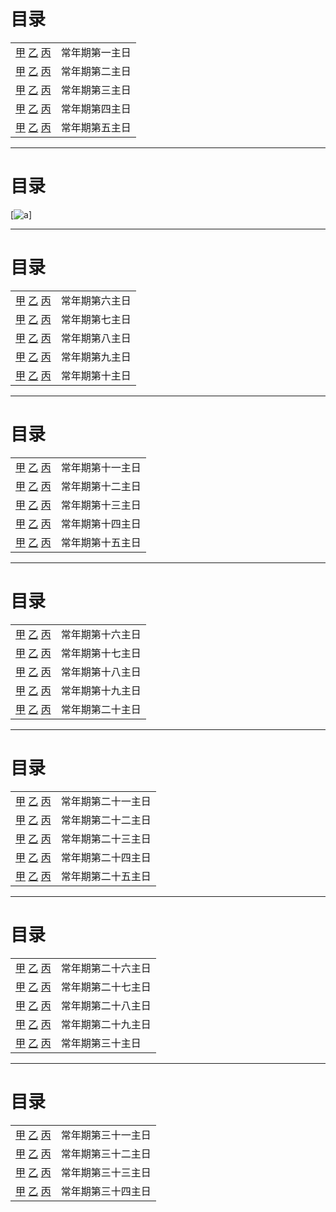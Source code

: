 # 目录

|                                           |                |
|-------------------------------------------|----------------|
| [甲](/?s=a.1) [乙](/?s=b.1) [丙](/?s=c.1) | 常年期第一主日 |
| [甲](/?s=a.2) [乙](/?s=b.2) [丙](/?s=c.2) | 常年期第二主日 |
| [甲](/?s=a.3) [乙](/?s=b.3) [丙](/?s=c.3) | 常年期第三主日 |
| [甲](/?s=a.4) [乙](/?s=b.4) [丙](/?s=c.4) | 常年期第四主日 |
| [甲](/?s=a.5) [乙](/?s=b.5) [丙](/?s=c.5) | 常年期第五主日 |

---

# 目录

[![a](/assets/images/)]

---

# 目录

|                                              |                |
|----------------------------------------------|----------------|
| [甲](/?s=a.6) [乙](/?s=b.6) [丙](/?s=c.6)    | 常年期第六主日 |
| [甲](/?s=a.7) [乙](/?s=b.7) [丙](/?s=c.7)    | 常年期第七主日 |
| [甲](/?s=a.8) [乙](/?s=b.8) [丙](/?s=c.8)    | 常年期第八主日 |
| [甲](/?s=a.9) [乙](/?s=b.9) [丙](/?s=c.9)    | 常年期第九主日 |
| [甲](/?s=a.10) [乙](/?s=b.10) [丙](/?s=c.10) | 常年期第十主日 |

---

# 目录

|                                             |                   |
|---------------------------------------------|-------------------|
| [甲](/?s=a.11) [乙](/?s=b.11) [丙](/?s=c.11)| 常年期第十一主日  |
| [甲](/?s=a.12) [乙](/?s=b.12) [丙](/?s=c.12)| 常年期第十二主日  |
| [甲](/?s=a.13) [乙](/?s=b.13) [丙](/?s=c.13)| 常年期第十三主日  |
| [甲](/?s=a.14) [乙](/?s=b.14) [丙](/?s=c.14)| 常年期第十四主日  |
| [甲](/?s=a.15) [乙](/?s=b.15) [丙](/?s=c.15)| 常年期第十五主日  |

---

# 目录

|                                              |                  |
|----------------------------------------------|------------------|
| [甲](/?s=a.16) [乙](/?s=b.16) [丙](/?s=c.16) | 常年期第十六主日 |
| [甲](/?s=a.17) [乙](/?s=b.17) [丙](/?s=c.17) | 常年期第十七主日 |
| [甲](/?s=a.18) [乙](/?s=b.18) [丙](/?s=c.18) | 常年期第十八主日 |
| [甲](/?s=a.19) [乙](/?s=b.19) [丙](/?s=c.19) | 常年期第十九主日 |
| [甲](/?s=a.20) [乙](/?s=b.20) [丙](/?s=c.20) | 常年期第二十主日 |

---

# 目录

|                                              |                    |
|----------------------------------------------|--------------------|
| [甲](/?s=a.21) [乙](/?s=b.21) [丙](/?s=c.21) | 常年期第二十一主日 |
| [甲](/?s=a.22) [乙](/?s=b.22) [丙](/?s=c.22) | 常年期第二十二主日 |
| [甲](/?s=a.23) [乙](/?s=b.23) [丙](/?s=c.23) | 常年期第二十三主日 |
| [甲](/?s=a.24) [乙](/?s=b.24) [丙](/?s=c.24) | 常年期第二十四主日 |
| [甲](/?s=a.25) [乙](/?s=b.25) [丙](/?s=c.25) | 常年期第二十五主日 |

---

# 目录

|                                              |                    |
|----------------------------------------------|--------------------|
| [甲](/?s=a.26) [乙](/?s=b.26) [丙](/?s=c.26) | 常年期第二十六主日 |
| [甲](/?s=a.27) [乙](/?s=b.27) [丙](/?s=c.27) | 常年期第二十七主日 |
| [甲](/?s=a.28) [乙](/?s=b.28) [丙](/?s=c.28) | 常年期第二十八主日 |
| [甲](/?s=a.29) [乙](/?s=b.29) [丙](/?s=c.29) | 常年期第二十九主日 |
| [甲](/?s=a.30) [乙](/?s=b.30) [丙](/?s=c.30) | 常年期第三十主日   |

---

# 目录

|                                              |                    |
|----------------------------------------------|--------------------|
| [甲](/?s=a.31) [乙](/?s=b.31) [丙](/?s=c.31) | 常年期第三十一主日 |
| [甲](/?s=a.32) [乙](/?s=b.32) [丙](/?s=c.32) | 常年期第三十二主日 |
| [甲](/?s=a.33) [乙](/?s=b.33) [丙](/?s=c.33) | 常年期第三十三主日 |
| [甲](/?s=a.34) [乙](/?s=b.34) [丙](/?s=c.34) | 常年期第三十四主日 |
